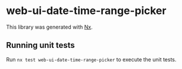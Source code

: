 # web-ui-date-time-range-picker

This library was generated with [Nx](https://nx.dev).

## Running unit tests

Run `nx test web-ui-date-time-range-picker` to execute the unit tests.
